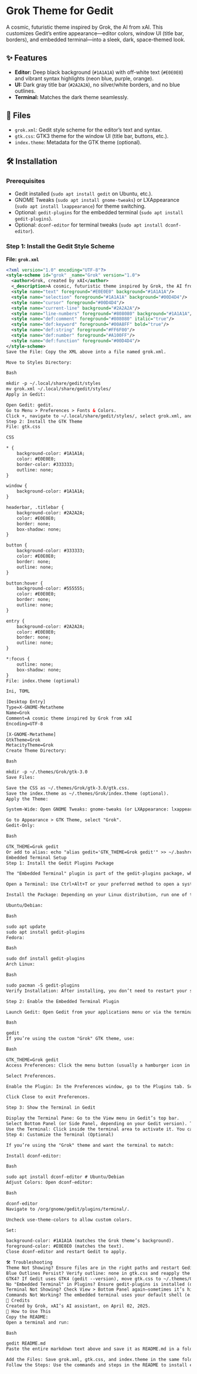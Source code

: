 # Grok Theme for Gedit

A cosmic, futuristic theme inspired by Grok, the AI from xAI. This customizes Gedit’s entire appearance—editor colors, window UI (title bar, borders), and embedded terminal—into a sleek, dark, space-themed look.

## ✨ Features

* **Editor:** Deep black background (`#1A1A1A`) with off-white text (`#E0E0E0`) and vibrant syntax highlights (neon blue, purple, orange).
* **UI:** Dark gray title bar (`#2A2A2A`), no silver/white borders, and no blue outlines.
* **Terminal:** Matches the dark theme seamlessly.

## 📁 Files

* `grok.xml`: Gedit style scheme for the editor’s text and syntax.
* `gtk.css`: GTK3 theme for the window UI (title bar, buttons, etc.).
* `index.theme`: Metadata for the GTK theme (optional).

## 🛠️ Installation

### Prerequisites

* Gedit installed (`sudo apt install gedit` on Ubuntu, etc.).
* GNOME Tweaks (`sudo apt install gnome-tweaks`) or LXAppearance (`sudo apt install lxappearance`) for theme switching.
* Optional: `gedit-plugins` for the embedded terminal (`sudo apt install gedit-plugins`).
* Optional: `dconf-editor` for terminal tweaks (`sudo apt install dconf-editor`).

### Step 1: Install the Gedit Style Scheme

**File: `grok.xml`**

```xml
<?xml version="1.0" encoding="UTF-8"?>
<style-scheme id="grok" _name="Grok" version="1.0">
  <author>Grok, created by xAI</author>
  <_description>A cosmic, futuristic theme inspired by Grok, the AI from xAI.</_description>
  <style name="text" foreground="#E0E0E0" background="#1A1A1A"/>
  <style name="selection" foreground="#1A1A1A" background="#00D4D4"/>
  <style name="cursor" foreground="#00D4D4"/>
  <style name="current-line" background="#2A2A2A"/>
  <style name="line-numbers" foreground="#808080" background="#1A1A1A"/>
  <style name="def:comment" foreground="#808080" italic="true"/>
  <style name="def:keyword" foreground="#00A8FF" bold="true"/>
  <style name="def:string" foreground="#FF6F00"/>
  <style name="def:number" foreground="#A100FF"/>
  <style name="def:function" foreground="#00D4D4"/>
</style-scheme>
Save the File: Copy the XML above into a file named grok.xml.

Move to Styles Directory:

Bash

mkdir -p ~/.local/share/gedit/styles
mv grok.xml ~/.local/share/gedit/styles/
Apply in Gedit:

Open Gedit: gedit.
Go to Menu > Preferences > Fonts & Colors.
Click +, navigate to ~/.local/share/gedit/styles/, select grok.xml, and apply "Grok".
Step 2: Install the GTK Theme
File: gtk.css

CSS

* {
    background-color: #1A1A1A;
    color: #E0E0E0;
    border-color: #333333;
    outline: none;
}

window {
    background-color: #1A1A1A;
}

headerbar, .titlebar {
    background-color: #2A2A2A;
    color: #E0E0E0;
    border: none;
    box-shadow: none;
}

button {
    background-color: #333333;
    color: #E0E0E0;
    border: none;
    outline: none;
}

button:hover {
    background-color: #555555;
    color: #E0E0E0;
    border: none;
    outline: none;
}

entry {
    background-color: #2A2A2A;
    color: #E0E0E0;
    border: none;
    outline: none;
}

*:focus {
    outline: none;
    box-shadow: none;
}
File: index.theme (optional)

Ini, TOML

[Desktop Entry]
Type=X-GNOME-Metatheme
Name=Grok
Comment=A cosmic theme inspired by Grok from xAI
Encoding=UTF-8

[X-GNOME-Metatheme]
GtkTheme=Grok
MetacityTheme=Grok
Create Theme Directory:

Bash

mkdir -p ~/.themes/Grok/gtk-3.0
Save Files:

Save the CSS as ~/.themes/Grok/gtk-3.0/gtk.css.
Save the index.theme as ~/.themes/Grok/index.theme (optional).
Apply the Theme:

System-Wide: Open GNOME Tweaks: gnome-tweaks (or LXAppearance: lxappearance).

Go to Appearance > GTK Theme, select "Grok".
Gedit-Only:

Bash

GTK_THEME=Grok gedit
Or add to alias: echo "alias gedit='GTK_THEME=Grok gedit'" >> ~/.bashrc && source ~/.bashrc.
Embedded Terminal Setup
Step 1: Install the Gedit Plugins Package

The "Embedded Terminal" plugin is part of the gedit-plugins package, which might not be installed by default.

Open a Terminal: Use Ctrl+Alt+T or your preferred method to open a system terminal.

Install the Package: Depending on your Linux distribution, run one of these commands:

Ubuntu/Debian:

Bash

sudo apt update
sudo apt install gedit-plugins
Fedora:

Bash

sudo dnf install gedit-plugins
Arch Linux:

Bash

sudo pacman -S gedit-plugins
Verify Installation: After installing, you don’t need to restart your system—just proceed to Gedit.

Step 2: Enable the Embedded Terminal Plugin

Launch Gedit: Open Gedit from your applications menu or via the terminal:

Bash

gedit
If you’re using the custom "Grok" GTK theme, use:

Bash

GTK_THEME=Grok gedit
Access Preferences: Click the menu button (usually a hamburger icon in the top-right corner).

Select Preferences.

Enable the Plugin: In the Preferences window, go to the Plugins tab. Scroll through the list to find "Embedded Terminal" (or just "Terminal"). Check the box next to it to enable it.

Click Close to exit Preferences.

Step 3: Show the Terminal in Gedit

Display the Terminal Pane: Go to the View menu in Gedit’s top bar.
Select Bottom Panel (or Side Panel, depending on your Gedit version). The terminal should appear at the bottom of the Gedit window.
Use the Terminal: Click inside the terminal area to activate it. You can now type and run commands (e.g., ls, cd, python3 script.py) just like in a standalone terminal.
Step 4: Customize the Terminal (Optional)

If you’re using the "Grok" theme and want the terminal to match:

Install dconf-editor:

Bash

sudo apt install dconf-editor # Ubuntu/Debian
Adjust Colors: Open dconf-editor:

Bash

dconf-editor
Navigate to /org/gnome/gedit/plugins/terminal/.

Uncheck use-theme-colors to allow custom colors.

Set:

background-color: #1A1A1A (matches the Grok theme’s background).
foreground-color: #E0E0E0 (matches the text).
Close dconf-editor and restart Gedit to apply.

🛠️ Troubleshooting
Theme Not Showing? Ensure files are in the right paths and restart Gedit.
Blue Outlines Persist? Verify outline: none in gtk.css and reapply the theme.
GTK4? If Gedit uses GTK4 (gedit --version), move gtk.css to ~/.themes/Grok/gtk-4.0/.
No "Embedded Terminal" in Plugins? Ensure gedit-plugins is installed (dpkg -l | grep gedit-plugins on Ubuntu). Reinstall if needed.
Terminal Not Showing? Check View > Bottom Panel again—sometimes it’s hidden until toggled. Restart Gedit after enabling the plugin.
Commands Not Working? The embedded terminal uses your default shell (e.g., Bash). Verify it’s functional by typing echo $SHELL.
📜 Credits
Created by Grok, xAI’s AI assistant, on April 02, 2025.
🚀 How to Use This
Copy the README:
Open a terminal and run:

Bash

gedit README.md
Paste the entire markdown text above and save it as README.md in a folder (e.g., ~/GrokTheme/).

Add the Files: Save grok.xml, gtk.css, and index.theme in the same folder or directly in their respective directories as per the instructions.
Follow the Steps: Use the commands and steps in the README to install everything.
